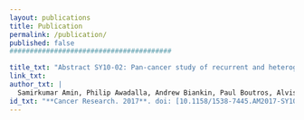 ```yaml
---
layout: publications
title: Publication
permalink: /publication/
published: false
########################################

title_txt: "Abstract SY10-02: Pan-cancer study of recurrent and heterogeneous RNA aberrations and association with whole-genome variants."
link_txt:
author_txt: |
  Samirkumar Amin, Philip Awadalla, Andrew Biankin, Paul Boutros, Alvis Brazma, Angela Norie Brooks, Claudia Calabrese, David Chang, Aurélien Chateigner, Ken Chen, Zechen Chong, Brian Craft, Chad Creighton, Deniz Demircioğlu, Nuno Fonseca, Milana Frenkel-Morgenstern, Gad Getz, Jonathan Göke, Mary Goldman, Liliana Greger, Syed Haider, Yao He, Katherine Hoadley, Yuan Ji, Andre Kahles, Ekta Khurana, Jan Korbel, Kjong Lehmann, Han Liang, Fenglin Liu, Maximillian Marin, Matthew Meyerson, Akinyemi Ojesina, Francis Ouellette, Chandra Pedamallu, Marc Perry, Gunnar Rätsch, Roland Schwarz, Yuichi Shiraishi, Cameron Soulette, Oliver Stegle, Patrick Tan, Alfonso Valencia, Linda Xiang, Christina Yung, Junjun Zhang, Fan Zhang, Zemin Zhang, Jingchun Zhu
id_txt: "**Cancer Research. 2017**. doi: [10.1158/1538-7445.AM2017-SY10-02](https://www.researchgate.net/publication/318800355_Abstract_SY10-02_Pan-cancer_study_of_recurrent_and_heterogeneous_RNA_aberrations_and_association_with_whole-genome_variants)"
---
```

